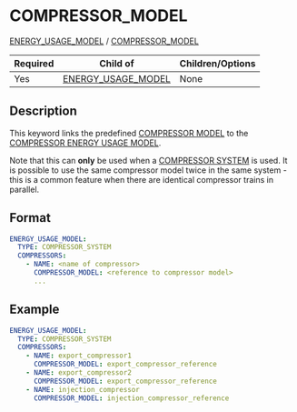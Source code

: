 # COMPRESSOR_MODEL

[ENERGY_USAGE_MODEL](/about/references/ENERGY_USAGE_MODEL.md) / [COMPRESSOR_MODEL](/about/references/COMPRESSOR_MODEL.md)

| Required | Child of                                                               | Children/Options |
|----------|------------------------------------------------------------------------|------------------|
| Yes      | [ENERGY_USAGE_MODEL](/about/references/ENERGY_USAGE_MODEL.md) | None             |

## Description

This keyword links the predefined [COMPRESSOR MODEL](/about/modelling/setup/models/compressor_modelling/compressor_models_types/index.md) to the [COMPRESSOR ENERGY USAGE MODEL](/about/references/ENERGY_USAGE_MODEL.md).

Note that this can **only** be used when a [COMPRESSOR SYSTEM](/about/references/COMPRESSOR_SYSTEM.md) is used. It is possible to use the same compressor model twice in the same system - this is a common feature when there are identical compressor trains in parallel.

## Format

~~~~~yaml
ENERGY_USAGE_MODEL:
  TYPE: COMPRESSOR_SYSTEM
  COMPRESSORS:
    - NAME: <name of compressor>
      COMPRESSOR_MODEL: <reference to compressor model>
      ...
~~~~~

## Example

~~~~~yaml
ENERGY_USAGE_MODEL:
  TYPE: COMPRESSOR_SYSTEM
  COMPRESSORS:
    - NAME: export_compressor1
      COMPRESSOR_MODEL: export_compressor_reference
    - NAME: export_compressor2
      COMPRESSOR_MODEL: export_compressor_reference
    - NAME: injection_compressor
      COMPRESSOR_MODEL: injection_compressor_reference
~~~~~
